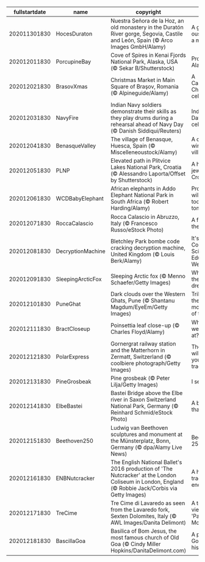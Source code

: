 |fullstartdate|name|copyright|title|image|
|--|--|--|--|--|
202011301830|HocesDuraton|Nuestra Señora de la Hoz, an old monastery in the Duratón River gorge, Segovia, Castile and León, Spain (© Arco Images GmbH/Alamy)|A gorge-ous spot for a monastery|![](/en-IN/2020/12/202011301830HocesDuraton.jpg)|
202012011830|PorcupineBay|Cove of Spires in Kenai Fjords National Park, Alaska, USA (© Sekar B/Shutterstock)|Protecting Alaska|![](/en-IN/2020/12/202012011830PorcupineBay.jpg)|
202012021830|BrasovXmas|Christmas Market in Main Square of Braşov, Romania (© Alpineguide/Alamy)|A Carpathian Christmas celebration|![](/en-IN/2020/12/202012021830BrasovXmas.jpg)|
202012031830|NavyFire|Indian Navy soldiers demonstrate their skills as they play drums during a rehearsal ahead of Navy Day (© Danish Siddiqui/Reuters)|Indian Navy Day celebrations|![](/en-IN/2020/12/202012031830NavyFire.jpg)|
202012041830|BenasqueValley|The village of Benasque, Huesca, Spain (© Miscelleneoustock/Alamy)|A cozy winter village|![](/en-IN/2020/12/202012041830BenasqueValley.jpg)|
202012051830|PLNP|Elevated path in Plitvice Lakes National Park, Croatia (© Alessandro Laporta/Offset by Shutterstock)|A hidden jewel in Croatia|![](/en-IN/2020/12/202012051830PLNP.jpg)|
202012061830|WCDBabyElephant|African elephants in Addo Elephant National Park in South Africa (© Robert Harding/Alamy)|Protecting wildlife today and tomorrow|![](/en-IN/2020/12/202012061830WCDBabyElephant.jpg)|
202012071830|RoccaCalascio|Rocca Calascio in Abruzzo, Italy (© Francesco Russo/eStock Photo)|A fortress in the sky|![](/en-IN/2020/12/202012071830RoccaCalascio.jpg)|
202012081830|DecryptionMachine|Bletchley Park bombe code cracking decryption machine, United Kingdom (© Louis Berk/Alamy)|It's Computer Science Education Week|![](/en-IN/2020/12/202012081830DecryptionMachine.jpg)|
202012091830|SleepingArcticFox|Sleeping Arctic fox (© Menno Schaefer/Getty Images)|What does the fox dream?|![](/en-IN/2020/12/202012091830SleepingArcticFox.jpg)|
202012101830|PuneGhat|Dark clouds over the Western Ghats, Pune (© Shantanu Magdum/EyeEm/Getty Images)|Tribute to the mountains of the world|![](/en-IN/2020/12/202012101830PuneGhat.jpg)|
202012111830|BractCloseup|Poinsettia leaf close-up (© Charles Floyd/Alamy)|What are we looking at?|![](/en-IN/2020/12/202012111830BractCloseup.jpg)|
202012121830|PolarExpress|Gornergrat railway station and the Matterhorn in Zermatt, Switzerland (© coolbiere photograph/Getty Images)|The view will stop you in your tracks|![](/en-IN/2020/12/202012121830PolarExpress.jpg)|
202012131830|PineGrosbeak|Pine grosbeak (© Peter Lilja/Getty Images)|I see one!|![](/en-IN/2020/12/202012131830PineGrosbeak.jpg)|
202012141830|ElbeBastei|Bastei Bridge above the Elbe river in Saxon Switzerland National Park, Germany (© Reinhard Schmid/eStock Photo)|A bridge that rocks|![](/en-IN/2020/12/202012141830ElbeBastei.jpg)|
202012151830|Beethoven250|Ludwig van Beethoven sculptures and monument at the Münsterplatz, Bonn, Germany (© dpa/Alamy Live News)|Beethoven's 250th|![](/en-IN/2020/12/202012151830Beethoven250.jpg)|
202012161830|ENBNutcracker|The English National Ballet's 2016 production of 'The Nutcracker' at the London Coliseum in London, England (© Robbie Jack/Corbis via Getty Images)|A holiday tradition endures|![](/en-IN/2020/12/202012161830ENBNutcracker.jpg)|
202012171830|TreCime|Tre Cime di Lavaredo as seen from the Lavaredo fork, Sexten Dolomites, Italy (© AWL Images/Danita Delimont)|A towering view of the 'Pale Mountains'|![](/en-IN/2020/12/202012171830TreCime.jpg)|
202012181830|BascillaGoa|Basilica of Bom Jesus, the most famous church of Old Goa (© Cindy Miller Hopkins/DanitaDelimont.com)|A piece of Goan history|![](/en-IN/2020/12/202012181830BascillaGoa.jpg)|
